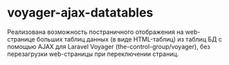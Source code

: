 # voyager-ajax-datatables
Реализована возможность постраничного отображения на web-странице больших таблиц данных (в виде HTML-таблиц) из таблиц БД с помощью AJAX для Laravel Voyager (the-control-group/voyager), без перезагрузки web-страницы при переключении страниц.
